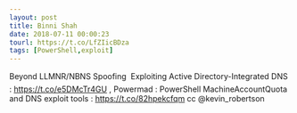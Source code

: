 ```yaml
---
layout: post
title: Binni Shah
date: 2018-07-11 00:00:23
tourl: https://t.co/LfZIicBDza
tags: [PowerShell,exploit]
---
```

Beyond LLMNR/NBNS Spoofing  Exploiting Active Directory-Integrated DNS : https://t.co/e5DMcTr4GU , Powermad : PowerShell MachineAccountQuota and DNS exploit tools : https://t.co/82hpekcfqm  cc @kevin_robertson
